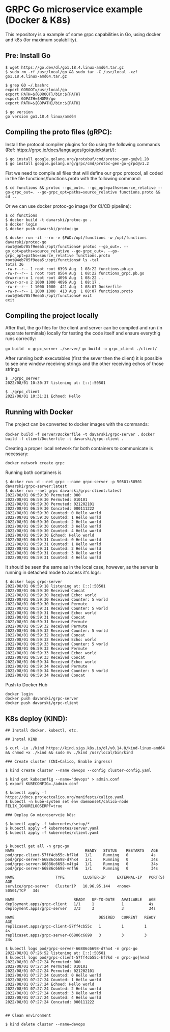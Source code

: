 # GRPC Go microservice example (Docker & K8s)
This repository is a example of some grpc capabilities in Go, using docker and k8s (for maximum scalability).

## Pre: Install Go 
```
$ wget https://go.dev/dl/go1.18.4.linux-amd64.tar.gz
$ sudo rm -rf /usr/local/go && sudo tar -C /usr/local -xzf go1.18.4.linux-amd64.tar.gz

$ grep GO ~/.bashrc 
export GOROOT=/usr/local/go
export PATH=${GOROOT}/bin:${PATH}
export GOPATH=$HOME/go
export PATH=${GOPATH}/bin:${PATH}

$ go version
go version go1.18.4 linux/amd64
```

## Compiling the proto files (gRPC):

Install the protocol compiler plugins for Go using the following commands (Ref: https://grpc.io/docs/languages/go/quickstart/):
```
$ go install google.golang.org/protobuf/cmd/protoc-gen-go@v1.28
$ go install google.golang.org/grpc/cmd/protoc-gen-go-grpc@v1.2
```
Fist we need to compile all files that will define our grpc protocol, all coded in the file functions/functions.proto with the following command:

`$ cd functions && protoc --go_out=. --go_opt=paths=source_relative --go-grpc_out=. --go-grpc_opt=paths=source_relative functions.proto && cd ..`

Or we can use docker protoc-go image (for CI/CD pipeline):

```
$ cd functions 
$ docker build -t davarski/protoc-go .
$ docker login
$ docker push davarski/protoc-go

$ docker run -it --rm -v $PWD:/opt/functions -w /opt/functions davarski/protoc-go
root@4eb705f9eea5:/opt/functions# protoc --go_out=. --go_opt=paths=source_relative --go-grpc_out=. --go-grpc_opt=paths=source_relative functions.proto
root@4eb705f9eea5:/opt/functions# ls -tal
total 36
-rw-r--r-- 1 root root 6393 Aug  1 08:22 functions.pb.go
-rw-r--r-- 1 root root 8564 Aug  1 08:22 functions_grpc.pb.go
drwxr-xr-x 1 root root 4096 Aug  1 08:22 ..
drwxr-xr-x 2 1000 1000 4096 Aug  1 08:17 .
-rw-r--r-- 1 1000 1000  421 Aug  1 08:07 Dockerfile
-rw-r--r-- 1 1000 1000  413 Aug  1 08:07 functions.proto
root@4eb705f9eea5:/opt/functions# exit
exit

```

## Compiling the project locally
After that, the go files for the client and server can be compiled and run (in separate terminals) locally for testing the code itself and ensure everythig runs correctly:

`go build -o grpc_server ./server/`
`go build -o grpc_client ./client/`

After running both executables (first the sever then the client) it is possible to see one window receiving strings and the other receiving echos of those strings 

```
$ ./grpc_server 
2022/08/01 10:30:37 listening at: [::]:50501

$ ./grpc_client 
2022/08/01 10:31:21 Echoed: Hello 

```

## Running with Docker
The project can be converted to docker images with the commands:

`docker build -f server/Dockerfile -t davarski/grpc-server .`
`docker build -f client/Dockerfile -t davarski/grpc-client .`

Creating a proper local network for both containers to communicate is necessary:

`docker network create grpc`

Running both containers is 

```
$ docker run -d --net grpc --name grpc-server -p 50501:50501 davarski/grpc-server:latest
$ docker run --net grpc davarski/grpc-client:latest
2022/08/01 06:59:30 Permuted: 000
2022/08/01 06:59:30 Permuted: 010101
2022/08/01 06:59:30 Permuted: 021202101
2022/08/01 06:59:30 Concated: 000111222
2022/08/01 06:59:30 Counted: 0 Hello world
2022/08/01 06:59:30 Counted: 1 Hello world
2022/08/01 06:59:30 Counted: 2 Hello world
2022/08/01 06:59:30 Counted: 3 Hello world
2022/08/01 06:59:30 Counted: 4 Hello world
2022/08/01 06:59:30 Echoed: Hello world
2022/08/01 06:59:31 Counted: 0 Hello world
2022/08/01 06:59:31 Counted: 1 Hello world
2022/08/01 06:59:31 Counted: 2 Hello world
2022/08/01 06:59:31 Counted: 3 Hello world
2022/08/01 06:59:31 Counted: 4 Hello world
```
It should be seen the same as in the local case, however, as the server is running in detached mode to access it's logs:

```
$ docker logs grpc-server
2022/08/01 06:59:18 listening at: [::]:50501
2022/08/01 06:59:30 Received Concat
2022/08/01 06:59:30 Received Echo: world
2022/08/01 06:59:30 Received Counter: 5 world
2022/08/01 06:59:30 Received Permute
2022/08/01 06:59:31 Received Counter: 5 world
2022/08/01 06:59:31 Received Echo: world
2022/08/01 06:59:31 Received Concat
2022/08/01 06:59:31 Received Permute
2022/08/01 06:59:32 Received Permute
2022/08/01 06:59:32 Received Counter: 5 world
2022/08/01 06:59:32 Received Concat
2022/08/01 06:59:32 Received Echo: world
2022/08/01 06:59:33 Received Counter: 5 world
2022/08/01 06:59:33 Received Permute
2022/08/01 06:59:33 Received Echo: world
2022/08/01 06:59:33 Received Concat
2022/08/01 06:59:34 Received Echo: world
2022/08/01 06:59:34 Received Permute
2022/08/01 06:59:34 Received Counter: 5 world
2022/08/01 06:59:34 Received Concat

```
Push to Docker Hub 

```
docker login 
docker push davarski/grpc-server
docker push davarski/grpc-client
```

## K8s deploy (KIND):

```
## Install docker, kubectl, etc.

## Instal KIND

$ curl -Lo ./kind https://kind.sigs.k8s.io/dl/v0.14.0/kind-linux-amd64 && chmod +x ./kind && sudo mv ./kind /usr/local/bin/kind

### Create cluster (CNI=Calico, Enable ingress)

$ kind create cluster --name devops --config cluster-config.yaml

$ kind get kubeconfig --name="devops" > admin.conf
$ export KUBECONFIG=./admin.conf 

$ kubectl apply -f https://docs.projectcalico.org/manifests/calico.yaml
$ kubectl -n kube-system set env daemonset/calico-node FELIX_IGNORELOOSERPF=true

### Deploy Go microservcie k8s:

$ kubectl apply -f kubernetes/setup/*
$ kubectl apply -f kubernetes/server.yaml
$ kubectl apply -f kubernetes/client.yaml


$ kubectl get all -n grpc-go
NAME                               READY   STATUS    RESTARTS   AGE
pod/grpc-client-57ff4cb55c-hf7kd   1/1     Running   0          4s
pod/grpc-server-66886c6698-d7hx4   1/1     Running   0          34s
pod/grpc-server-66886c6698-m4tg4   1/1     Running   0          34s
pod/grpc-server-66886c6698-vnfh6   1/1     Running   0          34s

NAME                  TYPE        CLUSTER-IP     EXTERNAL-IP   PORT(S)     AGE
service/grpc-server   ClusterIP   10.96.95.144   <none>        50501/TCP   34s

NAME                          READY   UP-TO-DATE   AVAILABLE   AGE
deployment.apps/grpc-client   1/1     1            1           4s
deployment.apps/grpc-server   3/3     3            3           34s

NAME                                     DESIRED   CURRENT   READY   AGE
replicaset.apps/grpc-client-57ff4cb55c   1         1         1       4s
replicaset.apps/grpc-server-66886c6698   3         3         3       34s

$ kubectl logs pod/grpc-server-66886c6698-d7hx4 -n grpc-go
2022/08/01 07:26:52 listening at: [::]:50501
$ kubectl logs pod/grpc-client-57ff4cb55c-hf7kd -n grpc-go|head
2022/08/01 07:27:24 Permuted: 000
2022/08/01 07:27:24 Permuted: 010101
2022/08/01 07:27:24 Permuted: 021202101
2022/08/01 07:27:24 Counted: 0 Hello world
2022/08/01 07:27:24 Counted: 1 Hello world
2022/08/01 07:27:24 Echoed: Hello world
2022/08/01 07:27:24 Counted: 2 Hello world
2022/08/01 07:27:24 Counted: 3 Hello world
2022/08/01 07:27:24 Counted: 4 Hello world
2022/08/01 07:27:24 Concated: 000111222


## Clean environment

$ kind delete cluster --name=devops
```


